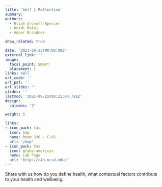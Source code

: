 ```yaml
---
title: 'Self | Reflection'
summary:
authors: 
  - Eliah Aronoff-Spencer
  - Heidi Rataj
  - Amber Brandner

show_related: true

date: '2021-09-23T00:00:00Z'
external_link: ''
image:
  focal_point: Smart
  placement: 1
links: null
url_code: ''
url_pdf: ''
url_slides: ''
slides: ''
lastmod: '2021-09-21T00:21:04.720Z'
design:
  columns: '2'

weight: 5

links:
- icon_pack: fas
  icon: map
  name: Room 336 - C-05
  url: '/map'
- icon_pack: fas
  icon: globe-americas
  name: Lab Page
  url: 'http://c4h.ucsd.edu/'
---
```

Share with us how do you define health, what contextual factors contribute to your health and wellbeing.
